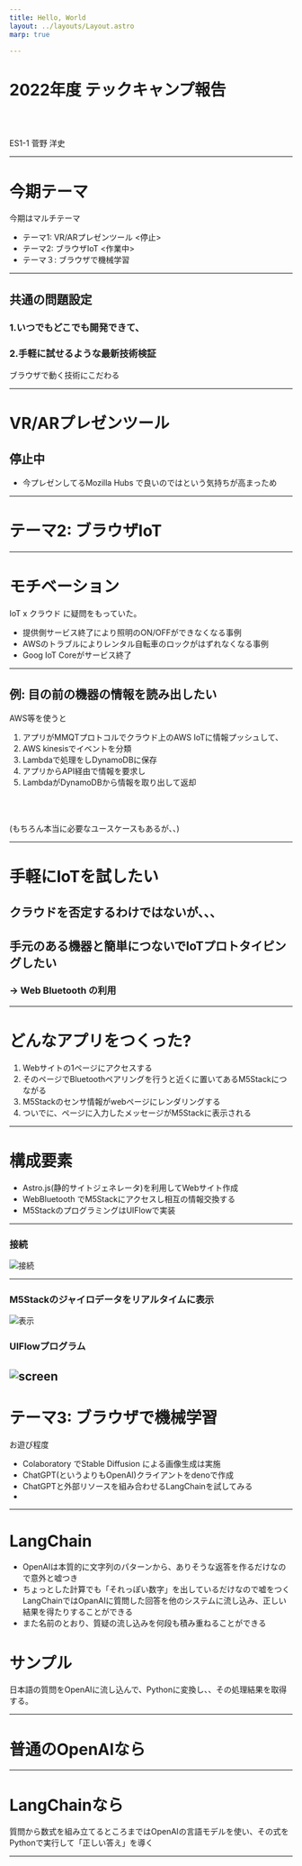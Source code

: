 ```yaml
---
title: Hello, World
layout: ../layouts/Layout.astro
marp: true

---
```


# 2022年度 テックキャンプ報告

<br>
<br>

ES1-1 菅野 洋史

--- 

# 今期テーマ

今期はマルチテーマ

- テーマ1: VR/ARプレゼンツール  <停止>
- テーマ2: ブラウザIoT <作業中>
- テーマ３: ブラウザで機械学習
---

## 共通の問題設定

### 1.いつでもどこでも開発できて、

### 2.手軽に試せるような最新技術検証

ブラウザで動く技術にこだわる

---
# VR/ARプレゼンツール

## 停止中

- 今プレゼンしてるMozilla Hubs で良いのではという気持ちが高まっため

---
# テーマ2: ブラウザIoT

----
# モチベーション

IoT x クラウド に疑問をもっていた。

- 提供側サービス終了により照明のON/OFFができなくなる事例
- AWSのトラブルによりレンタル自転車のロックがはずれなくなる事例
- Goog IoT Coreがサービス終了

---

## 例: 目の前の機器の情報を読み出したい

AWS等を使うと

1. アプリがMMQTプロトコルでクラウド上のAWS IoTに情報プッシュして、
2. AWS kinesisでイベントを分類
3. Lambdaで処理をしDynamoDBに保存
5. アプリからAPI経由で情報を要求し
6. LambdaがDynamoDBから情報を取り出して返却

<br>
<br>

(もちろん本当に必要なユースケースもあるが、、)


---
# 手軽にIoTを試したい

## クラウドを否定するわけではないが、、、
## 手元のある機器と簡単につないでIoTプロトタイピングしたい

### -> Web Bluetooth の利用

---

# どんなアプリをつくった?

1. Webサイトの1ページにアクセスする
2. そのページでBluetoothペアリングを行うと近くに置いてあるM5Stackにつながる
3. M5Stackのセンサ情報がwebページにレンダリングする
4. ついでに、ページに入力したメッセージがM5Stackに表示される

---
# 構成要素

- Astro.js(静的サイトジェネレータ)を利用してWebサイト作成
- WebBluetooth でM5Stackにアクセスし相互の情報交換する
- M5StackのプログラミングはUIFlowで実装
--- 

### 接続

![接続](./img/conect.png)


---
### M5Stackのジャイロデータをリアルタイムに表示

![表示](./img/data.png)

### UIFlowプログラム

![screen](./img/UIFlow.png)
---
# テーマ3: ブラウザで機械学習

お遊び程度
- Colaboratory でStable Diffusion による画像生成は実施  
- ChatGPT(というよりもOpenAI)クライアントをdenoで作成
- ChatGPTと外部リソースを組み合わせるLangChainを試してみる
- 
--- 

# LangChain 

- OpenAIは本質的に文字列のパターンから、ありそうな返答を作るだけなので意外と嘘つき
- ちょっとした計算でも「それっぽい数字」を出しているだけなので嘘をつく
  LangChainではOpanAIに質問した回答を他のシステムに流し込み、正しい結果を得たりすることができる
- また名前のとおり、質疑の流し込みを何段も積み重ねることができる


# サンプル

日本語の質問をOpenAIに流し込んで、Pythonに変換し、、その処理結果を取得する。

---
# 普通のOpenAIなら


---
# LangChainなら

質問から数式を組み立てるところまではOpenAIの言語モデルを使い、その式をPythonで実行して「正しい答え」を導く

---
